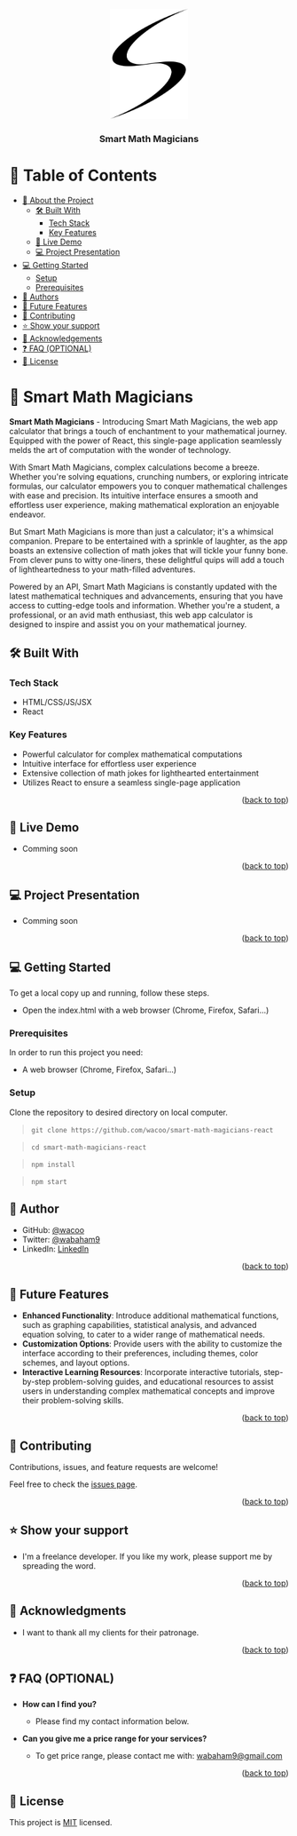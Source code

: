 <a name="readme-top"></a>

<!--
HOW TO USE:
This is an example of how you may give instructions on setting up your project locally.

Modify this file to match your project and remove sections that don't apply.

REQUIRED SECTIONS:
- Table of Contents
- About the Project
  - Built With
  - Live Demo
- Getting Started
- Authors
- Future Features
- Contributing
- Show your support
- Acknowledgements
- License

OPTIONAL SECTIONS:
- FAQ

After you're finished please remove all the comments and instructions!
-->

<div align="center">
  <!-- You are encouraged to replace this logo with your own! Otherwise you can also remove it. -->
  <img src="./src/images/s_logo.png" alt="logo" width="140"  height="auto" />
  <br/>

  <h3><b>Smart Math Magicians</b></h3>

</div>


# 📗 Table of Contents

- [📖 About the Project](#about-project)
  - [🛠 Built With](#built-with)
    - [Tech Stack](#tech-stack)
    - [Key Features](#key-features)
  - [🚀 Live Demo](#live-demo)
  - [💻 Project Presentation](#presentation)
- [💻 Getting Started](#getting-started)
  - [Setup](#setup)
  - [Prerequisites](#prerequisites)
- [👥 Authors](#authors)
- [🔭 Future Features](#future-features)
- [🤝 Contributing](#contributing)
- [⭐️ Show your support](#support)
- [🙏 Acknowledgements](#acknowledgements)
- [❓ FAQ (OPTIONAL)](#faq)
- [📝 License](#license)

<!-- PROJECT DESCRIPTION  -->

# 📖 Smart Math Magicians <a name="about-project"></a>

**Smart Math Magicians** - Introducing Smart Math Magicians, the web app calculator that brings a touch of enchantment to your mathematical journey. Equipped with the power of React, this single-page application seamlessly melds the art of computation with the wonder of technology.

With Smart Math Magicians, complex calculations become a breeze. Whether you're solving equations, crunching numbers, or exploring intricate formulas, our calculator empowers you to conquer mathematical challenges with ease and precision. Its intuitive interface ensures a smooth and effortless user experience, making mathematical exploration an enjoyable endeavor.

But Smart Math Magicians is more than just a calculator; it's a whimsical companion. Prepare to be entertained with a sprinkle of laughter, as the app boasts an extensive collection of math jokes that will tickle your funny bone. From clever puns to witty one-liners, these delightful quips will add a touch of lightheartedness to your math-filled adventures.

Powered by an API, Smart Math Magicians is constantly updated with the latest mathematical techniques and advancements, ensuring that you have access to cutting-edge tools and information. Whether you're a student, a professional, or an avid math enthusiast, this web app calculator is designed to inspire and assist you on your mathematical journey.

## 🛠 Built With <a name="built-with"></a>

### Tech Stack <a name="tech-stack"></a>
- HTML/CSS/JS/JSX
- React


<!-- Features -->

### Key Features <a name="key-features"></a>
- Powerful calculator for complex mathematical computations
- Intuitive interface for effortless user experience
- Extensive collection of math jokes for lighthearted entertainment
- Utilizes React to ensure a seamless single-page application 

<p align="right">(<a href="#readme-top">back to top</a>)</p>

<!-- LIVE DEMO  -->

## 🚀 Live Demo <a name="live-demo"></a>
- Comming soon
<!-- - Click <a href="https://wacoo.github.io/DEF-CON_Summit/">here</a> to open the live demo. -->
<p align="right">(<a href="#readme-top">back to top</a>)</p>

## 💻 Project Presentation <a name="presentation"></a>
<!-- - Click <a href="">here</a> to open the presentation. -->
- Comming soon
<p align="right">(<a href="#readme-top">back to top</a>)</p>
<!-- GETTING STARTED -->

## 💻 Getting Started <a name="getting-started"></a>
To get a local copy up and running, follow these steps.
- Open the index.html with a web browser (Chrome, Firefox, Safari...)

### Prerequisites

In order to run this project you need:
- A web browser (Chrome, Firefox, Safari...)
<!--
Example command:

```sh
 gem install rails
```
 -->

### Setup
Clone the repository to desired directory on local computer.
> `git clone https://github.com/wacoo/smart-math-magicians-react`

> `cd smart-math-magicians-react`

> `npm install`

> `npm start`

## 👥 Author <a name="authors"></a>
- GitHub: [@wacoo](https://github.com/wacoo)
- Twitter: [@wabaham9](https://twitter.com/wabaham9)
- LinkedIn: [LinkedIn](https://linkedin.com/in/wondmagegn-abriham-b867289a)

<p align="right">(<a href="#readme-top">back to top</a>)</p>

<!-- FUTURE FEATURES -->

## 🔭 Future Features <a name="future-features"></a>
- **Enhanced Functionality**: Introduce additional mathematical functions, such as graphing capabilities, statistical analysis, and advanced equation solving, to cater to a wider range of mathematical needs.
- **Customization Options**: Provide users with the ability to customize the interface according to their preferences, including themes, color schemes, and layout options.
- **Interactive Learning Resources**: Incorporate interactive tutorials, step-by-step problem-solving guides, and educational resources to assist users in understanding complex mathematical concepts and improve their problem-solving skills.
<p align="right">(<a href="#readme-top">back to top</a>)</p>

<!-- CONTRIBUTING -->

## 🤝 Contributing <a name="contributing"></a>

Contributions, issues, and feature requests are welcome!

Feel free to check the [issues page](../../issues/).

<p align="right">(<a href="#readme-top">back to top</a>)</p>

<!-- SUPPORT -->

## ⭐️ Show your support <a name="support"></a>

- I'm a freelance developer. If you like my work, please support me by spreading the word.

<p align="right">(<a href="#readme-top">back to top</a>)</p>

<!-- ACKNOWLEDGEMENTS -->

## 🙏 Acknowledgments <a name="acknowledgements"></a>
- I want to thank all my clients for their patronage.

<p align="right">(<a href="#readme-top">back to top</a>)</p>

<!-- FAQ (optional) -->

## ❓ FAQ (OPTIONAL) <a name="faq"></a>
- **How can I find you?**

  - Please find my contact information below.

- **Can you give me a price range for your services?**

  - To get price range, please contact me with: wabaham9@gmail.com

<p align="right">(<a href="#readme-top">back to top</a>)</p>

<!-- LICENSE -->

## 📝 License <a name="license"></a>

This project is [MIT](MIT.md) licensed.
